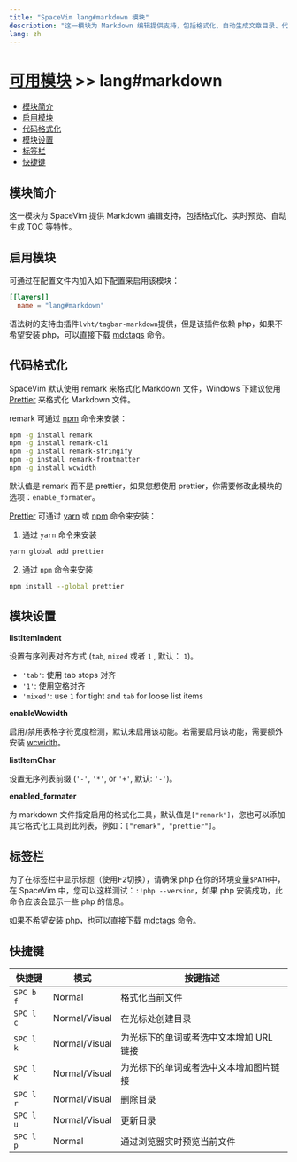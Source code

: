 ```yaml
---
title: "SpaceVim lang#markdown 模块"
description: "这一模块为 Markdown 编辑提供支持，包括格式化、自动生成文章目录、代码块等特性。"
lang: zh
---
```


# [可用模块](../../) >> lang#markdown

<!-- vim-markdown-toc GFM -->

- [模块简介](#模块简介)
- [启用模块](#启用模块)
- [代码格式化](#代码格式化)
- [模块设置](#模块设置)
- [标签栏](#标签栏)
- [快捷键](#快捷键)

<!-- vim-markdown-toc -->

## 模块简介

这一模块为 SpaceVim 提供 Markdown 编辑支持，包括格式化、实时预览、自动生成 TOC 等特性。

## 启用模块

可通过在配置文件内加入如下配置来启用该模块：

```toml
[[layers]]
  name = "lang#markdown"
```

语法树的支持由插件`lvht/tagbar-markdown`提供，但是该插件依赖 php，如果不希望安装 php，可以直接下载 [mdctags](https://github.com/wsdjeg/mdctags.rs) 命令。

## 代码格式化

SpaceVim 默认使用 remark 来格式化 Markdown 文件，Windows 下建议使用 [Prettier](https://github.com/prettier/prettier) 来格式化 Markdown 文件。

remark 可通过 [npm](https://www.npmjs.com/get-npm) 命令来安装：

```sh
npm -g install remark
npm -g install remark-cli
npm -g install remark-stringify
npm -g install remark-frontmatter
npm -g install wcwidth
```

默认值是 remark 而不是 prettier，如果您想使用 prettier，你需要修改此模块的选项：`enable_formater`。

[Prettier](https://github.com/prettier/prettier) 可通过 [yarn](https://yarnpkg.com/lang/zh-hans/docs/install/#windows-stable) 或 [npm](https://www.npmjs.com/get-npm) 命令来安装：

1. 通过 `yarn` 命令来安装

```sh
yarn global add prettier
```

2. 通过 `npm` 命令来安装

```sh
npm install --global prettier
```

## 模块设置

**listItemIndent**

设置有序列表对齐方式 (`tab`, `mixed` 或者 `1` , 默认： `1`)。

- `'tab'`: 使用 tab stops 对齐
- `'1'`: 使用空格对齐
- `'mixed'`: use `1` for tight and `tab` for loose list items

**enableWcwidth**

启用/禁用表格字符宽度检测，默认未启用该功能。若需要启用该功能，需要额外安装 [wcwidth](https://www.npmjs.com/package/wcwidth)。

**listItemChar**

设置无序列表前缀 (`'-'`, `'*'`, or `'+'`, 默认: `'-'`)。

**enabled_formater**

为 markdown 文件指定启用的格式化工具，默认值是`["remark"]`，您也可以添加其它格式化工具到此列表，例如：`["remark", "prettier"]`。

## 标签栏

为了在标签栏中显示标题（使用<kbd>F2</kbd>切换），请确保 php 在你的环境变量`$PATH`中，在 SpaceVim 中，您可以这样测试：`:!php --version`，如果 php 安装成功，此命令应该会显示一些 php 的信息。

如果不希望安装 php，也可以直接下载 [mdctags](https://github.com/wsdjeg/mdctags.rs) 命令。

## 快捷键

| 快捷键    | 模式          | 按键描述                                |
| --------- | ------------- | --------------------------------------- |
| `SPC b f` | Normal        | 格式化当前文件                          |
| `SPC l c` | Normal/Visual | 在光标处创建目录                        |
| `SPC l k` | Normal/Visual | 为光标下的单词或者选中文本增加 URL 链接 |
| `SPC l K` | Normal/Visual | 为光标下的单词或者选中文本增加图片链接  |
| `SPC l r` | Normal/Visual | 删除目录                                |
| `SPC l u` | Normal/Visual | 更新目录                                |
| `SPC l p` | Normal        | 通过浏览器实时预览当前文件              |
